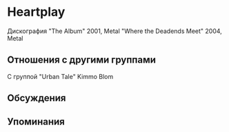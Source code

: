 # Heartplay

Дискография
"The Album" 2001, Metal
"Where the Deadends Meet" 2004, Metal

## Отношения с другими группами

C группой "Urban Tale" Kimmo Blom

## Обсуждения


## Упоминания

